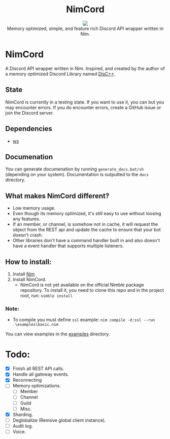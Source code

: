 <h1 align="center">NimCord</h1>

<p align="center">
<a href="https://discord.gg/9U4EpP9"><img src="https://discordapp.com/api/guilds/716387781055873134/widget.png?style=shield"></a>
<br>
Memory optimized, simple, and feature rich Discord API wrapper written in Nim.
</p>

# NimCord
A Discord API wrapper written in Nim. Inspired, and created by the author of a memory optimized Discord Library named [DisC++](https://github.com/DisCPP/DisCPP).

## State
NimCord is currently in a testing state. If you want to use it, you can but you may encounter errors. If you do encounter errors, create a GitHub issue or join the Discord server.

## Dependencies
* [ws](https://github.com/treeform/ws)

## Documenation
You can generate documenation by running `generate_docs.bat/sh` (depending on your system). Documentation is outputted to the `docs` directory.

## What makes NimCord different?
* Low memory usage.
* Even though its memory optimized, it's still easy to use without loosing any features.
* If an member, or channel, is somehow not in cache, it will request the object from the REST api and update the cache to ensure that your bot doesn't crash.
* Other libraries don't have a command handler built in and also doesn't have a event handler that supports multiple listeners.

## How to install:
1. Install [Nim](https://nim-lang.org/)
2. Install NimCord.
   * NimCord is not yet available on the official Nimble package repository. To install it, you need to clone this repo and in the project root, run: `nimble install`

### Note: 
* To compile you must define `ssl` example: `nim compile -d:ssl --run .\examples\basic.nim`

You can view examples in the [examples](examples) directory.

# Todo:
- [x] Finish all REST API calls.
- [x] Handle all gateway events.
- [x] Reconnecting
- [ ] Memory optimizations.
  - [ ] Member
  - [ ] Channel
  - [ ] Guild
  - [ ] Misc.
- [x] Sharding.
- [ ] Deglobalize (Remove global client instance).
- [ ] Audit log.
- [ ] Voice.
